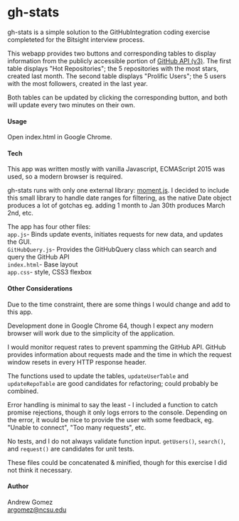 # gh-stats  

gh-stats is a simple solution to the GitHubIntegration coding exercise completeted for the Bitsight interview process.  

This webapp provides two buttons and corresponding tables to display information from the publicly accessible portion of  [GitHub API (v3)](https://developer.github.com/v3/). The first table displays "Hot Repositories"; the 5 repositories with the most stars, created last month. The second table displays "Prolific Users"; the 5 users with the most followers, created in the last year.  

Both tables can be updated by clicking the corresponding button, and both will update every two minutes on their own.  

#### Usage  
Open index.html in Google Chrome.

#### Tech  
This app was written mostly with vanilla Javascript, ECMAScript 2015 was used, so a modern browser is required.  

gh-stats runs with only one external library: [moment.js](https://momentjs.com/). I decided to include this small library to handle date ranges for filtering, as the native Date object produces a lot of gotchas eg. adding 1 month to Jan 30th produces March 2nd, etc.  

The app has four other files:  
`app.js`- Binds update events, initiates requests for new data, and updates the GUI.  
`GitHubQuery.js`- Provides the GitHubQuery class which can search and query the GitHub API  
`index.html`- Base layout  
`app.css`- style, CSS3 flexbox  

#### Other Considerations  
Due to the time constraint, there are some things I would change and add to this app.  

Development done in Google Chrome 64, though I expect any modern browser will work due to the simplicity of the application.  

I would monitor request rates to prevent spamming the GitHub API. GitHub provides information about requests made and the time in which the request window resets in every HTTP response header.  

The functions used to update the tables, `updateUserTable` and `updateRepoTable` are good candidates for refactoring; could probably be combined.  

Error handling is minimal to say the least - I included a function to catch promise rejections, though it only logs errors to the console. Depending on the error, it would be nice to provide the user with some feedback, eg. "Unable to connect", "Too many requests", etc.  

No tests, and I do not always validate function input. `getUsers()`, `search()`, and `request()` are candidates for unit tests.  

These files could be concatenated & minified, though for this exercise I did not think it necessary.  


#### Author
Andrew Gomez  
argomez@ncsu.edu



